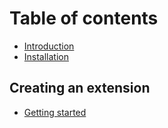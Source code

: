 # Table of contents

* [Introduction](README.md)
* [Installation](installation.md)

## Creating an extension

* [Getting started](creating-an-extension/getting-started.md)

